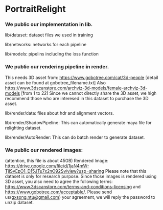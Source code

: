 # PortraitRelight

### We public our implementation in lib.

lib/dataset: dataset files we used in training

lib/networks: networks for each pipeline

lib/models: pipelins including the loss function


### We public our rendering pipeline in render.

This needs 3D asset from: https://www.gobotree.com/cat/3d-people [detail asset can be found at gobotree_filename.txt]
Also https://www.3dscanstore.com/archviz-3d-models/female-archviz-3d-models [from 1 to 22]
Since we cannot directly share the 3D asset, we high recommend those who are interesed in this dataset to purchase the 3D asset. 

lib/render/data: files about hdr and alignment vectors.

lib/render/ShadowPipeline: This can automatically generate maya file for relighting dataset.

lib/render/AutoRender: This can do batch render to generate dataset.

### We public our rendered images:
(attention, this file is about 45GB)
Rendered Image: https://drive.google.com/file/d/1jaN4mW-TjlSvEpO1_D15JTu7x2nO92Sv/view?usp=sharing
Please note that this dataset is only for research purpose. Since those images is rendered using 3D asset,
you also need to agree the following terms: https://www.3dscanstore.com/terms-and-conditions-licensing 
and https://www.gobotree.com/acceptable/.
Please send us(gxsong.ntu@gmail.com) your agreement, we will reply the password to unzip dataset. 
